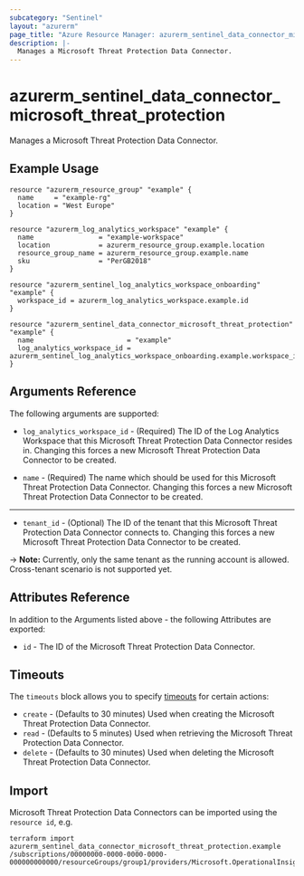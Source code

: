 ```yaml
---
subcategory: "Sentinel"
layout: "azurerm"
page_title: "Azure Resource Manager: azurerm_sentinel_data_connector_microsoft_threat_protection"
description: |-
  Manages a Microsoft Threat Protection Data Connector.
---
```


# azurerm_sentinel_data_connector_microsoft_threat_protection

Manages a Microsoft Threat Protection Data Connector.

## Example Usage

```hcl
resource "azurerm_resource_group" "example" {
  name     = "example-rg"
  location = "West Europe"
}

resource "azurerm_log_analytics_workspace" "example" {
  name                = "example-workspace"
  location            = azurerm_resource_group.example.location
  resource_group_name = azurerm_resource_group.example.name
  sku                 = "PerGB2018"
}

resource "azurerm_sentinel_log_analytics_workspace_onboarding" "example" {
  workspace_id = azurerm_log_analytics_workspace.example.id
}

resource "azurerm_sentinel_data_connector_microsoft_threat_protection" "example" {
  name                       = "example"
  log_analytics_workspace_id = azurerm_sentinel_log_analytics_workspace_onboarding.example.workspace_id
}
```

## Arguments Reference

The following arguments are supported:

* `log_analytics_workspace_id` - (Required) The ID of the Log Analytics Workspace that this Microsoft Threat Protection Data Connector resides in. Changing this forces a new Microsoft Threat Protection Data Connector to be created.

* `name` - (Required) The name which should be used for this Microsoft Threat Protection Data Connector. Changing this forces a new Microsoft Threat Protection Data Connector to be created.

---

* `tenant_id` - (Optional) The ID of the tenant that this Microsoft Threat Protection Data Connector connects to. Changing this forces a new Microsoft Threat Protection Data Connector to be created.

-> **Note:** Currently, only the same tenant as the running account is allowed. Cross-tenant scenario is not supported yet.

## Attributes Reference

In addition to the Arguments listed above - the following Attributes are exported:

* `id` - The ID of the Microsoft Threat Protection Data Connector.

## Timeouts

The `timeouts` block allows you to specify [timeouts](https://www.terraform.io/language/resources/syntax#operation-timeouts) for certain actions:

* `create` - (Defaults to 30 minutes) Used when creating the Microsoft Threat Protection Data Connector.
* `read` - (Defaults to 5 minutes) Used when retrieving the Microsoft Threat Protection Data Connector.
* `delete` - (Defaults to 30 minutes) Used when deleting the Microsoft Threat Protection Data Connector.

## Import

Microsoft Threat Protection Data Connectors can be imported using the `resource id`, e.g.

```shell
terraform import azurerm_sentinel_data_connector_microsoft_threat_protection.example /subscriptions/00000000-0000-0000-0000-000000000000/resourceGroups/group1/providers/Microsoft.OperationalInsights/workspaces/workspace1/providers/Microsoft.SecurityInsights/dataConnectors/dc1
```
